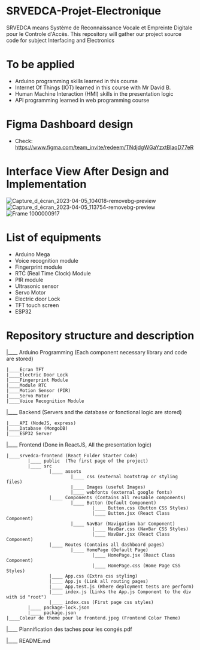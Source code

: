 # SRVEDCA-Projet-Electronique

SRVEDCA means Système de Reconnaissance Vocale et Empreinte Digitale pour le Controle d'Accès. This repository will gather our project source code for subject Interfacing and Electronics

# To be applied

- Arduino programming skills learned in this course
- Internet Of Things (IOT) learned in this course with Mr David B.
- Human Machine Interaction (HMI) skills in the presentation logic
- API programming learned in web programming course

# Figma Dashboard design
- Check: https://www.figma.com/team_invite/redeem/TNdjdgWGaYzxtBlaqD77eR

# Interface View After Design and Implementation
![Capture_d_écran_2023-04-05_104018-removebg-preview](https://user-images.githubusercontent.com/99027624/230046623-d834a8ee-2194-4cbd-ae03-3d6c59242a53.png)
![Capture_d_écran_2023-04-05_113754-removebg-preview](https://user-images.githubusercontent.com/99027624/230057653-a57e75f9-6ce5-411a-86e2-f0bc9f490b9c.png)
![Frame 1000000917](https://user-images.githubusercontent.com/99027624/230062596-3c5eac49-dd7f-4a2c-91fc-19723838d9d3.png)

# List of equipments
- Arduino Mega
- Voice recognition module
- Fingerprint module
- RTC (Real Time Clock) Module
- PIR module
- Ultrasonic sensor
- Servo Motor
- Electric door Lock
- TFT touch screen
- ESP32

# Repository structure and description

|____ Arduino Programming (Each component necessary library and code are stored)

    |____Ecran TFT
    |____Electric Door Lock
    |____Fingerprint Module
    |____Module RTC
    |____Motion Sensor (PIR)
    |____Servo Motor
    |____Voice Recognition Module

|____ Backend (Servers and the database or fonctional logic are stored)

    |____API (NodeJS, express)
    |____Database (MongoDB)
    |____ESP32 Server

|____ Frontend (Done in ReactJS, All the presentation logic)

    |____srvedca-frontend (React Folder Starter Code)
            |____ public  (The first page of the project)
            |____ src
                    |____ assets
                            |____ css (external bootstrap or styling files)
                            |____ Images (useful Images)
                            |____ webfonts (external google fonts)
                    |____ Components (Contains all reusable components)
                            |____ Button (Default Component)
                                    |____ Button.css (Button CSS Styles)
                                    |____ Button.jsx (React Class Component)
                            |____ NavBar (Navigation bar Component)
                                    |____ NavBar.css (NavBar CSS Styles)
                                    |____ NavBar.jsx (React Class Component)
                    |____ Routes (Contains all dashboard pages)
                            |____ HomePage (Default Page)
                                    |____ HomePage.jsx (React Class Component)
                                    |____ HomePage.css (Home Page CSS Styles)
                    |____ App.css (Extra css styling)
                    |____ App.js (Link all routing pages)
                    |____ App.test.js (Where deployment tests are perform)
                    |____ index.js (Links the App.js Component to the div with id "root")
                    |____ index.css (First page css styles)
            |____ package-lock.json
            |____ package.json
    |____Coleur de theme pour le frontend.jpeg (Frontend Color Theme)

|____ Plannification des taches pour les congés.pdf

|____ README.md
